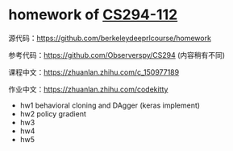 # homework of [CS294-112](http://rail.eecs.berkeley.edu/deeprlcourse/)

源代码：https://github.com/berkeleydeeprlcourse/homework

参考代码：https://github.com/Observerspy/CS294 (内容稍有不同)

课程中文：https://zhuanlan.zhihu.com/c_150977189

作业中文：https://zhuanlan.zhihu.com/codekitty

* hw1 behavioral cloning and DAgger (keras implement)
* hw2 policy gradient
* hw3
* hw4
* hw5
